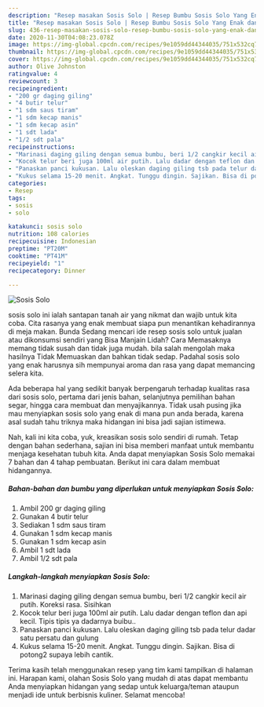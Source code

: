 ```yaml
---
description: "Resep masakan Sosis Solo | Resep Bumbu Sosis Solo Yang Enak dan Simpel"
title: "Resep masakan Sosis Solo | Resep Bumbu Sosis Solo Yang Enak dan Simpel"
slug: 436-resep-masakan-sosis-solo-resep-bumbu-sosis-solo-yang-enak-dan-simpel
date: 2020-11-30T04:08:23.078Z
image: https://img-global.cpcdn.com/recipes/9e1059dd44344035/751x532cq70/sosis-solo-foto-resep-utama.jpg
thumbnail: https://img-global.cpcdn.com/recipes/9e1059dd44344035/751x532cq70/sosis-solo-foto-resep-utama.jpg
cover: https://img-global.cpcdn.com/recipes/9e1059dd44344035/751x532cq70/sosis-solo-foto-resep-utama.jpg
author: Olive Johnston
ratingvalue: 4
reviewcount: 3
recipeingredient:
- "200 gr daging giling"
- "4 butir telur"
- "1 sdm saus tiram"
- "1 sdm kecap manis"
- "1 sdm kecap asin"
- "1 sdt lada"
- "1/2 sdt pala"
recipeinstructions:
- "Marinasi daging giling dengan semua bumbu, beri 1/2 cangkir kecil air putih. Koreksi rasa. Sisihkan"
- "Kocok telur beri juga 100ml air putih. Lalu dadar dengan teflon dan api kecil. Tipis tipis ya dadarnya buibu.."
- "Panaskan panci kukusan. Lalu oleskan daging giling tsb pada telur dadar satu persatu dan gulung"
- "Kukus selama 15-20 menit. Angkat. Tunggu dingin. Sajikan. Bisa di potong2 supaya lebih cantik."
categories:
- Resep
tags:
- sosis
- solo

katakunci: sosis solo 
nutrition: 108 calories
recipecuisine: Indonesian
preptime: "PT20M"
cooktime: "PT41M"
recipeyield: "1"
recipecategory: Dinner

---
```



![Sosis Solo](https://img-global.cpcdn.com/recipes/9e1059dd44344035/751x532cq70/sosis-solo-foto-resep-utama.jpg)


sosis solo ini ialah santapan tanah air yang nikmat dan wajib untuk kita coba. Cita rasanya yang enak membuat siapa pun menantikan kehadirannya di meja makan.
Bunda Sedang mencari ide resep sosis solo untuk jualan atau dikonsumsi sendiri yang Bisa Manjain Lidah? Cara Memasaknya memang tidak susah dan tidak juga mudah. bila salah mengolah maka hasilnya Tidak Memuaskan dan bahkan tidak sedap. Padahal sosis solo yang enak harusnya sih mempunyai aroma dan rasa yang dapat memancing selera kita.

Ada beberapa hal yang sedikit banyak berpengaruh terhadap kualitas rasa dari sosis solo, pertama dari jenis bahan, selanjutnya pemilihan bahan segar, hingga cara membuat dan menyajikannya. Tidak usah pusing jika mau menyiapkan sosis solo yang enak di mana pun anda berada, karena asal sudah tahu triknya maka hidangan ini bisa jadi sajian istimewa.




Nah, kali ini kita coba, yuk, kreasikan sosis solo sendiri di rumah. Tetap dengan bahan sederhana, sajian ini bisa memberi manfaat untuk membantu menjaga kesehatan tubuh kita. Anda dapat menyiapkan Sosis Solo memakai 7 bahan dan 4 tahap pembuatan. Berikut ini cara dalam membuat hidangannya.

<!--inarticleads1-->

##### Bahan-bahan dan bumbu yang diperlukan untuk menyiapkan Sosis Solo:

1. Ambil 200 gr daging giling
1. Gunakan 4 butir telur
1. Sediakan 1 sdm saus tiram
1. Gunakan 1 sdm kecap manis
1. Gunakan 1 sdm kecap asin
1. Ambil 1 sdt lada
1. Ambil 1/2 sdt pala




<!--inarticleads2-->

##### Langkah-langkah menyiapkan Sosis Solo:

1. Marinasi daging giling dengan semua bumbu, beri 1/2 cangkir kecil air putih. Koreksi rasa. Sisihkan
1. Kocok telur beri juga 100ml air putih. Lalu dadar dengan teflon dan api kecil. Tipis tipis ya dadarnya buibu..
1. Panaskan panci kukusan. Lalu oleskan daging giling tsb pada telur dadar satu persatu dan gulung
1. Kukus selama 15-20 menit. Angkat. Tunggu dingin. Sajikan. Bisa di potong2 supaya lebih cantik.




Terima kasih telah menggunakan resep yang tim kami tampilkan di halaman ini. Harapan kami, olahan Sosis Solo yang mudah di atas dapat membantu Anda menyiapkan hidangan yang sedap untuk keluarga/teman ataupun menjadi ide untuk berbisnis kuliner. Selamat mencoba!
